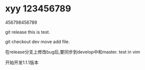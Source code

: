 # xyy 123456789

456798456789



git  release
this is test.


git checkout dev 
move add file.

在release分支上修改bug后,要同步到develop中和master.
test in vim

开始开发1.1.1版本

